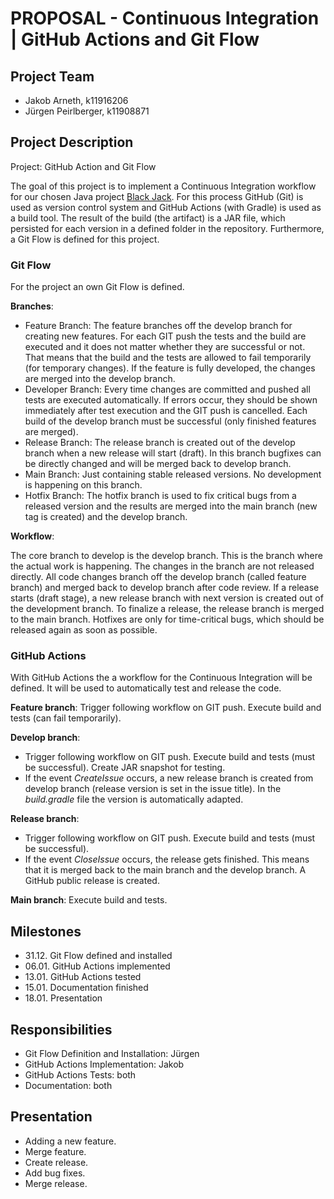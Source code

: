 # PROPOSAL - Continuous Integration | GitHub Actions and Git Flow

## Project Team
- Jakob Arneth, k11916206
- Jürgen Peirlberger, k11908871

## Project Description
Project: GitHub Action and Git Flow

The goal of this project is to implement a Continuous Integration workflow for our chosen Java project [Black Jack](https://github.com/jdarneth/Continous-Integration-GitHub/tree/main/Blackjack). For this process GitHub (Git) is used as version control system and GitHub Actions (with Gradle) is used as a build tool. The result of the build (the artifact) is a JAR file, which persisted for each version in a defined folder in the repository. Furthermore, a Git Flow is defined for this project.

### Git Flow
For the project an own Git Flow is defined. 

**Branches**:

- Feature Branch: The feature branches off the develop branch for creating new features. For each GIT push the tests and the build are executed and it does not matter whether they are successful or not. That means that the build and the tests are allowed to fail temporarily (for temporary changes). If the feature is fully developed, the changes are merged into the develop branch.
- Developer Branch: Every time changes are committed and pushed all tests are executed automatically. If errors occur, they should be shown immediately after test execution and the GIT push is cancelled. Each build of the develop branch must be successful (only finished features are merged).
- Release Branch: The release branch is created out of the develop branch when a new release will start (draft). In this branch bugfixes can be directly changed and will be merged back to develop branch.
- Main Branch: Just containing stable released versions. No development is happening on this branch.
- Hotfix Branch: The hotfix branch is used to fix critical bugs from a released version and the results are merged into the main branch (new tag is created) and the develop branch.

**Workflow**:

The core branch to develop is the develop branch. This is the branch where the actual work is happening. The changes in the branch are not released directly. All code changes branch off the develop branch (called feature branch) and merged back to develop branch after code review. If a release starts (draft stage), a new release branch with next version is created out of the development branch. To finalize a release, the release branch is merged to the main branch. Hotfixes are only for time-critical bugs, which should be released again as soon as possible. 

### GitHub Actions
With GitHub Actions the a workflow for the Continuous Integration will be defined. It will be used to automatically test and release the code.

**Feature branch**: Trigger following workflow on GIT push. Execute build and tests (can fail temporarily).

**Develop branch**: 

* Trigger following workflow on GIT push. Execute build and tests (must be successful). Create JAR snapshot for testing. 
* If the event *CreateIssue* occurs, a new release branch is created from develop branch (release version is set in the issue title). In the *build.gradle* file the version is automatically adapted.

**Release branch**: 

* Trigger following workflow on GIT push. Execute build and tests (must be successful). 
* If the event *CloseIssue* occurs, the release gets finished. This means that it is merged back to the main branch and the develop branch. A GitHub public release is created.

**Main branch**: Execute build and tests.

## Milestones
- 31.12. Git Flow defined and installed
- 06.01. GitHub Actions implemented
- 13.01. GitHub Actions tested
- 15.01. Documentation finished
- 18.01. Presentation

## Responsibilities
- Git Flow Definition and Installation: Jürgen
- GitHub Actions Implementation: Jakob
- GitHub Actions Tests: both
- Documentation: both

## Presentation
- Adding a new feature.
- Merge feature.
- Create release.
- Add bug fixes.
- Merge release.
